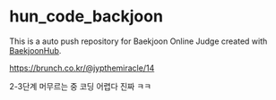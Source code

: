 # hun_code_backjoon
This is a auto push repository for Baekjoon Online Judge created with [BaekjoonHub](https://github.com/BaekjoonHub/BaekjoonHub).


https://brunch.co.kr/@jypthemiracle/14


2-3단계 머무르는 중 
코딩 어렵다 진짜 ㅋㅋ



